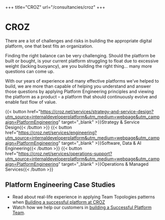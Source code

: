 +++
title="CROZ"
url="/consultancies/croz"
+++

# CROZ

There are a lot of challenges and risks in building the appropriate digital platform, one that best fits an organization. 

Finding the right balance can be very challenging. Should the platform be built or bought, is your current platform struggling to float due to excessive weight (lacking buoyancy), are you building the right thing… many more questions can come up.

With our years of experience and many effective platforms we’ve helped to build, we are more than capable of helping you understand and answer those questions by applying Platform Engineering principles and viewing the platform as a product – a platform that should continuously evolve and enable fast flow of value.

{{< button href="https://croz.net/services/strategy-and-service-design?utm_source=internaldeveloperplatform&utm_medium=webpage&utm_campaign=PlatformEngineering" target="_blank" >}}Strategy & Service Design{{< /button >}}
{{< button href="https://croz.net/services/engineering?utm_source=internaldeveloperplatform&utm_medium=webpage&utm_campaign=PlatformEngineering" target="_blank" >}}Software, Data & AI Engineering{{< /button >}}
{{< button href="https://croz.net/services/operations-support?utm_source=internaldeveloperplatform&utm_medium=webpage&utm_campaign=PlatformEngineering" target="_blank" >}}Operations & Managed Services{{< /button >}}

## Platform Engineering Case Studies

- Read about real-life experience in applying Team Topologies patterns when [Building a successful platform at CROZ](https://teamtopologies.com/industry-examples/building-a-successful-platform-team-at-croz)
- Watch how we help our customers in [building a Successful Platform Team](https://videos.itrevolution.com/watch/549298069).
